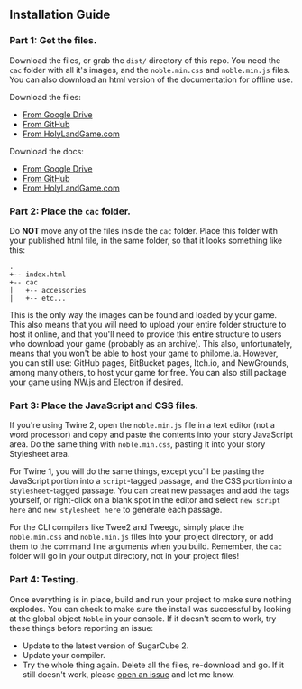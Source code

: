 ## Installation Guide

### Part 1: Get the files.

Download the files, or grab the `dist/` directory of this repo.  You need the `cac` folder with all it's images, and the `noble.min.css` and `noble.min.js` files.  You can also download an html version of the documentation for offline use.

Download the files:
* [From Google Drive](https://drive.google.com/open?id=1rCXShwoD3teElwwgheosZyYeUREfjtnB)
* [From GitHub](https://github.com/ChapelR/holy-land-demo/raw/master/noble-avatar/noble-avatars.zip)
* [From HolyLandGame.com](http://holylandgame.com/noble-avatar/noble-avatars.zip)

Download the docs:
* [From Google Drive](https://drive.google.com/open?id=1U27wuSrZjXOr1-Jcu5clgqKEM2aYsddr)
* [From GitHub](https://github.com/ChapelR/holy-land-demo/raw/master/noble-avatar/noble-avatars.docs.zip)
* [From HolyLandGame.com](http://holylandgame.com/noble-avatar/noble-avatars.docs.zip)

### Part 2: Place the `cac` folder.

Do **NOT** move any of the files inside the `cac` folder.  Place this folder with your published html file, in the same folder, so that it looks something like this:

```
.
+-- index.html
+-- cac
|   +-- accessories
|   +-- etc...
```

This is the only way the images can be found and loaded by your game.  This also means that you will need to upload your entire folder structure to host it online, and that you'll need to provide this entire structure to users who download your game (probably as an archive).  This also, unfortunately, means that you won't be able to host your game to philome.la.  However, you can still use: GitHub pages, BitBucket pages, Itch.io, and NewGrounds, among many others, to host your game for free.  You can also still package your game using NW.js and Electron if desired.

### Part 3: Place the JavaScript and CSS files.

If you're using Twine 2, open the `noble.min.js` file in a text editor (not a word processor) and copy and paste the contents into your story JavaScript area.  Do the same thing with `noble.min.css`, pasting it into your story Stylesheet area.

For Twine 1, you will do the same things, except you'll be pasting the JavaScript portion into a `script`-tagged passage, and the CSS portion into a `stylesheet`-tagged passage.  You can creat new passages and add the tags yourself, or right-click on a blank spot in the editor and select `new script here` and `new stylesheet here` to generate each passage.

For the CLI compilers like Twee2 and Tweego, simply place the `noble.min.css` and `noble.min.js` files into your project directory, or add them to the command line arguments when you build.  Remember, the `cac` folder will go in your output directory, not in your project files!

### Part 4: Testing.

Once everything is in place, build and run your project to make sure nothing explodes.  You can check to make sure the install was successful by looking at the global object `Noble` in your console.  If it doesn't seem to work, try these things before reporting an issue:
* Update to the latest version of SugarCube 2.
* Update your compiler.
* Try the whole thing again.  Delete all the files, re-download and go.
If it still doesn't work, please [open an issue](https://github.com/ChapelR/noble-avatar-js/issues/new) and let me know.